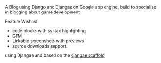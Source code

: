 A Blog using Django and Djangae on Google app engine,
build to specialise in blogging about game development


Feature Wishlist

* code blocks with syntax highlighting
* GFM
* Linkable screenshots with previews
* source downloads support.

using Djangae and based on the [djangae scaffold](https://github.com/potatolondon/djangae-scaffold)